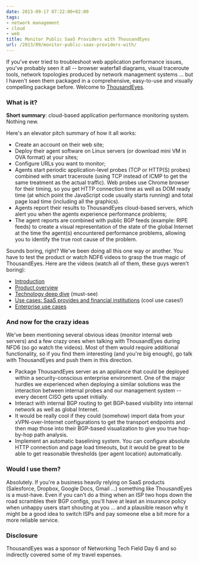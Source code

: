 ```yaml
---
date: 2013-09-17 07:22:00+02:00
tags:
- network management
- cloud
- web
title: Monitor Public SaaS Providers with ThousandEyes
url: /2013/09/monitor-public-saas-providers-with/
---
```

If you've ever tried to troubleshoot web application performance issues, you've probably seen it all -- browser waterfall diagrams, visual traceroute tools, network topologies produced by network management systems ... but I haven't seen them packaged in a comprehensive, easy-to-use and visually compelling package before. Welcome to [ThousandEyes](http://www.thousandeyes.com).
<!--more-->
### What is it?

**Short summary**: cloud-based application performance monitoring system. Nothing new.

Here's an elevator pitch summary of how it all works:

-   Create an account on their web site;
-   Deploy their agent software on Linux servers (or download mini VM in OVA format) at your sites;
-   Configure URLs you want to monitor;
-   Agents start periodic application-level probes (TCP or HTTP(S) probes) combined with smart traceroute (using TCP instead of ICMP to get the same treatment as the actual traffic). Web probes use Chrome browser for their timing, so you get HTTP connection time as well as DOM ready time (at which point the JavaScript code usually starts running) and total page load time (including all the graphics).
-   Agents report their results to ThousandEyes cloud-based servers, which alert you when the agents experience performance problems;
-   The agent reports are combined with public BGP feeds (example: RIPE feeds) to create a visual representation of the state of the global Internet at the time the agent(s) encountered performance problems, allowing you to identify the true root cause of the problem.

Sounds boring, right? We've been doing all this one way or another. You have to test the product or watch NDF6 videos to grasp the true magic of ThousandEyes. Here are the videos (watch all of them, these guys weren't boring):

-   [Introduction](http://www.youtube.com/watch?v=M4TQz5AqkS4&list=PLObjX_zORJMCT_E1iKhvw1FzSr2hQnaY-&index=7)
-   [Product overview](http://www.youtube.com/watch?v=8qteZDYpYpg&list=PLObjX_zORJMCT_E1iKhvw1FzSr2hQnaY-&index=8)
-   [Technology deep dive](http://www.youtube.com/watch?v=3Np_AW_K4Ok&list=PLObjX_zORJMCT_E1iKhvw1FzSr2hQnaY-&index=9) (must-see)
-   [Use cases: SaaS provides and financial institutions](http://www.youtube.com/watch?v=MK8CvrGp7ts&list=PLObjX_zORJMCT_E1iKhvw1FzSr2hQnaY-&index=10) (cool use cases!)
-   [Enterprise use cases](http://www.youtube.com/watch?v=y_XsRuGRCIs&list=PLObjX_zORJMCT_E1iKhvw1FzSr2hQnaY-&index=11)

### And now for the crazy ideas

We've been mentioning several obvious ideas (monitor internal web servers) and a few crazy ones when talking with ThousandEyes during NFD6 (so go watch the videos). Most of them would require additional functionality, so if you find them interesting (and you're big enough), go talk with ThousandEyes and push them in this direction.

-   Package ThousandEyes server as an appliance that could be deployed within a security-conscious enterprise environment. One of the major hurdles we experienced when deploying a similar solutions was the interaction between internal probes and our management system -- every decent CISO gets upset initially.
-   Interact with internal BGP routing to get BGP-based visibility into internal network as well as global Internet.
-   It would be really cool if they could (somehow) import data from your xVPN-over-Internet configurations to get the transport endpoints and then map those into their BGP-based visualization to give you true hop-by-hop path analysis.
-   Implement an automatic baselining system. You can configure absolute HTTP connection and page load timeouts, but it would be great to be able to get reasonable thresholds (per agent location) automatically.

### Would I use them?

Absolutely. If you're a business heavily relying on SaaS products (Salesforce, Dropbox, Google Docs, Gmail ...) something like ThousandEyes is a must-have. Even if you can't do a thing when an ISP two hops down the road scrambles their BGP configs, you'll have at least an insurance policy when unhappy users start shouting at you ... and a plausible reason why it might be a good idea to switch ISPs and pay someone else a bit more for a more reliable service.

### Disclosure

ThousandEyes was a sponsor of Networking Tech Field Day 6 and so indirectly covered some of my travel expenses.
